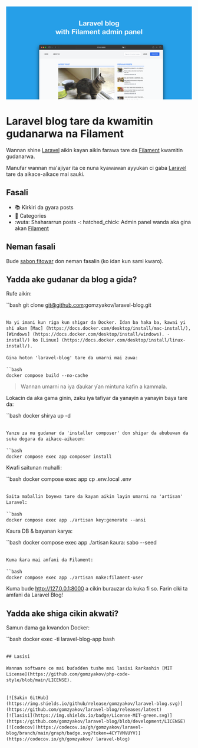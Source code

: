 ![Laravel blog tare da kwamitin gudanarwa na Filament](../docs/social-preview-en.png)

# Laravel blog tare da kwamitin gudanarwa na Filament

Wannan shine [Laravel](https://laravel.com) aikin kayan aikin farawa tare da [Filament](https://filamentphp.com) kwamitin gudanarwa.

Manufar wannan ma'ajiyar ita ce nuna kyawawan ayyukan ci gaba [Laravel](https://laravel.com) tare da aikace-aikace mai sauƙi.

## Fasali

- 📚 Ƙirƙiri da gyara posts
- 🥑 Categories
- :wuta: Shahararrun posts
-: hatched_chick: Admin panel wanda aka gina akan [Filament](https://filamentphp.com)

## Neman fasali

Bude [sabon fitowar](https://github.com/gomzyakov/laravel-blog/issues/new) don neman fasalin (ko idan kun sami kwaro).

## Yadda ake gudanar da blog a gida?

Rufe aikin:

``bash
git clone git@github.com:gomzyakov/laravel-blog.git
```

Na yi imani kun riga kun shigar da Docker. Idan ba haka ba, kawai yi shi akan [Mac] (https://docs.docker.com/desktop/install/mac-install/), [Windows] (https://docs.docker.com/desktop/install/windows). -install/) ko [Linux] (https://docs.docker.com/desktop/install/linux-install/).

Gina hoton 'laravel-blog' tare da umarni mai zuwa:

``bash
docker compose build --no-cache
```

>Wannan umarni na iya ɗaukar ƴan mintuna kafin a kammala.

Lokacin da aka gama ginin, zaku iya tafiyar da yanayin a yanayin baya tare da:

``bash
docker shirya up -d
```

Yanzu za mu gudanar da 'installer composer' don shigar da abubuwan da suka dogara da aikace-aikacen:

``bash
docker compose exec app composer install
```

Kwafi saitunan muhalli:

``bash
docker compose exec app cp .env.local .env
```

Saita maɓallin ɓoyewa tare da kayan aikin layin umarni na 'artisan' Laravel:

``bash
docker compose exec app ./artisan key:generate --ansi
```

Ƙaura DB & bayanan karya:

``bash
docker compose exec app ./artisan ƙaura: sabo --seed
```

Kuma ƙara mai amfani da Filament:

``bash
docker compose exec app ./artisan make:filament-user
```

Kuma bude http://127.0.0.1:8000 a cikin burauzar da kuka fi so. Farin ciki ta amfani da Laravel Blog!

## Yadda ake shiga cikin akwati?

Samun dama ga kwandon Docker:

``bash
docker exec -ti laravel-blog-app bash
```

## Lasisi

Wannan software ce mai buɗaɗɗen tushe mai lasisi ƙarƙashin [MIT License](https://github.com/gomzyakov/php-code-style/blob/main/LICENSE).


[![Sakin GitHub](https://img.shields.io/github/release/gomzyakov/laravel-blog.svg)](https://github.com/gomzyakov/laravel-blog/releases/latest)
[![lasisi](https://img.shields.io/badge/License-MIT-green.svg)](https://github.com/gomzyakov/laravel-blog/blob/development/LICENSE)
[![codecov](https://codecov.io/gh/gomzyakov/laravel-blog/branch/main/graph/badge.svg?token=4CYTVMVUYV)](https://codecov.io/gh/gomzyakov/ laravel-blog)